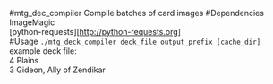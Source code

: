 #mtg_dec_compiler
Compile batches of card images
#Dependencies
ImageMagic  
[python-requests][http://python-requests.org]  
#Usage
`./mtg_deck_compiler deck_file output_prefix [cache_dir]`  
example deck file:  
4 Plains  
3 Gideon, Ally of Zendikar
